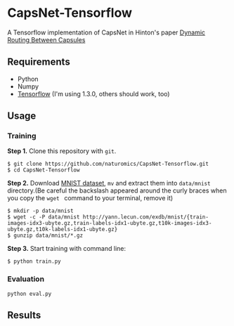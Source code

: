 # CapsNet-Tensorflow
A Tensorflow implementation of CapsNet in Hinton's paper [Dynamic Routing Between Capsules](https://arxiv.org/abs/1710.09829)

## Requirements
- Python
- Numpy
- [Tensorflow](https://github.com/tensorflow/tensorflow) (I'm using 1.3.0, others should work, too)

## Usage

### Training
**Step 1.** 
Clone this repository with ``git``.

```
$ git clone https://github.com/naturomics/CapsNet-Tensorflow.git
$ cd CapsNet-Tensorflow
```

**Step 2.** 
Download [MNIST dataset](http://yann.lecun.com/exdb/mnist/), ``mv`` and extract them into ``data/mnist`` directory.(Be careful the backslash appeared around the curly braces when you copy the ``wget `` command to your terminal, remove it)

```
$ mkdir -p data/mnist
$ wget -c -P data/mnist http://yann.lecun.com/exdb/mnist/{train-images-idx3-ubyte.gz,train-labels-idx1-ubyte.gz,t10k-images-idx3-ubyte.gz,t10k-labels-idx1-ubyte.gz}
$ gunzip data/mnist/*.gz
```

**Step 3.** 
Start training with command line:
```
$ python train.py
```

### Evaluation
```
python eval.py
```


## Results
